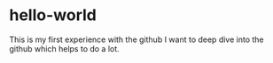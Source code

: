 # hello-world
This is my first experience with the github
I want to deep dive into the github which helps to do a lot.

